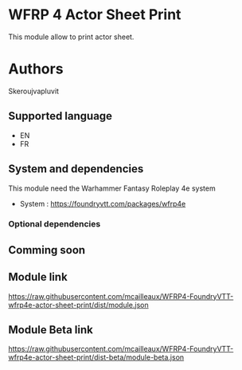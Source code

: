 # WFRP 4 Actor Sheet Print

This module allow to print actor sheet.

# Authors

Skeroujvapluvit

## Supported language

- EN
- FR

## System and dependencies

This module need the Warhammer Fantasy Roleplay 4e system

- System : https://foundryvtt.com/packages/wfrp4e

### Optional dependencies

## Comming soon

## Module link

https://raw.githubusercontent.com/mcailleaux/WFRP4-FoundryVTT-wfrp4e-actor-sheet-print/dist/module.json

## Module Beta link

https://raw.githubusercontent.com/mcailleaux/WFRP4-FoundryVTT-wfrp4e-actor-sheet-print/dist-beta/module-beta.json
